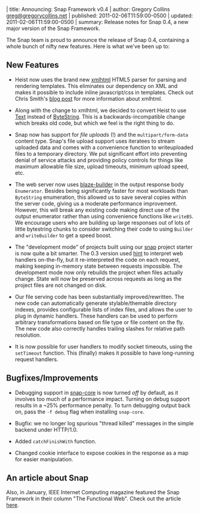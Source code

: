 | title: Announcing: Snap Framework v0.4
| author: Gregory Collins <greg@gregorycollins.net>
| published: 2011-02-06T11:59:00-0500
| updated: 2011-02-06T11:59:00-0500
| summary: Release notes for Snap 0.4, a new major version of the Snap Framework.

The Snap team is proud to announce the release of Snap 0.4, containing a whole
bunch of nifty new features. Here is what we've been up to:


## New Features

  - Heist now uses the brand new
    [xmlhtml](http://hackage.haskell.org/package/xmlhtml) HTML5 parser for
    parsing and rendering templates. This eliminates our dependency on XML and
    makes it possible to include inline javascript/css in templates.  Check out
    Chris Smith's [blog
    post](http://cdsmith.wordpress.com/2011/02/05/html-5-in-haskell/) for more
    information about xmlhtml.

  - Along with the change to xmlhtml, we decided to convert Heist to use
    [Text](http://hackage.haskell.org/package/text) instead of
    [ByteString](http://hackage.haskell.org/package/bytestring). This is a
    backwards-incompatible change which breaks old code, but which we feel is
    the right thing to do.

  - Snap now has support for *file uploads* (!) and the `multipart/form-data`
    content type. Snap's file upload support uses iteratees to stream uploaded
    data and comes with a convenience function to writeuploaded files to a
    temporary directory. We put significant effort into preventing denial of
    service attacks and providing policy controls for things like maximum
    allowable file size, upload timeouts, minimum upload speed, etc.

  - The web server now uses
    [blaze-builder](http://hackage.haskell.org/package/blaze-builder) in the
    output response body `Enumerator`.  Besides being significantly faster for
    most workloads than `ByteString` enumeration, this allowed us to save
    several copies within the server code, giving us a moderate performance
    improvement. However, this will break any existing code making direct use
    of the output enumerator rather than using convenience functions like
    `writeBS`. We encourage users who are building up large responses out of
    lots of little bytestring chunks to consider switching their code to using
    `Builder` and `writeBuilder` to get a speed boost.

  - The "development mode" of projects built using our
    [snap](http://hackage.haskell.org/package/snap) project starter is now
    quite a bit smarter. The 0.3 version used
    [hint](http://hackage.haskell.org/package/hint) to interpret web handlers
    on-the-fly, but it re-interpreted the code on each request, making keeping
    in-memory state between requests impossible. The development mode now only
    rebuilds the project when files actually change. State will now be
    preserved across requests as long as the project files are not changed on
    disk.

  - Our file serving code has been substantially improved/rewritten. The new
    code can automatically generate stylable/themable directory indexes,
    provides configurable lists of index files, and allows the user to plug in
    dynamic handlers.  These handlers can be used to perform arbitrary
    transformations based on file type or file content on the fly.  The new
    code also correctly handles trailing slashes for relative path resolution.

  - It is now possible for user handlers to modify socket timeouts, using the
   `setTimeout` function. This (finally) makes it possible to have long-running
   request handlers.


## Bugfixes/Improvements

  - Debugging support in
    [snap-core](http://hackage.haskell.org/package/snap-core) is now turned
    *off* by default, as it involves too much of a performance impact. Turning
    on debug support results in a ~25% performance penalty. To turn debugging
    output back on, pass the `-f debug` flag when installing `snap-core`.

  - Bugfix: we no longer log spurious "thread killed" messages in the simple
    backend under HTTP/1.0.

  - Added `catchFinishWith` function.

  - Changed cookie interface to expose cookies in the response as a map for
    easier manipulation.


## An article about Snap

Also, in January, IEEE Internet Computing magazine featured the Snap Framework
in their column "The Functional Web".  Check out the article
[here](http://steve.vinoski.net/blog/2011/01/21/column-on-the-snap-framework/).
